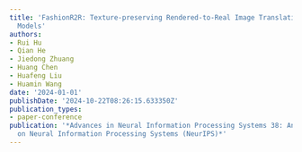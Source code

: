 ```yaml
---
title: 'FashionR2R: Texture-preserving Rendered-to-Real Image Translation with Diffusion
  Models'
authors:
- Rui Hu
- Qian He
- Jiedong Zhuang
- Huang Chen
- Huafeng Liu
- Huamin Wang
date: '2024-01-01'
publishDate: '2024-10-22T08:26:15.633350Z'
publication_types:
- paper-conference
publication: '*Advances in Neural Information Processing Systems 38: Annual Conference
  on Neural Information Processing Systems (NeurIPS)*'
---
```

